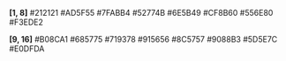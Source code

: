 **[1, 8]**
#212121
#AD5F55
#7FABB4
#52774B
#6E5B49
#CF8B60
#556E80
#F3EDE2

**[9, 16]**
#B08CA1
#685775
#719378
#915656
#8C5757
#9088B3
#5D5E7C
#E0DFDA